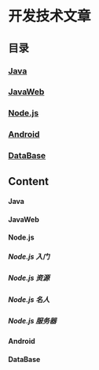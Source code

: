 # 开发技术文章
## 目录
### [Java](#Java)
### [JavaWeb](#JavaWeb)
### [Node.js](#Node.js)
### [Android](#Android)
### [DataBase](#DataBase)
## Content
#### Java
#### JavaWeb
#### Node.js
##### Node.js 入门
##### Node.js 资源
##### Node.js 名人
##### Node.js 服务器
#### Android
#### DataBase
